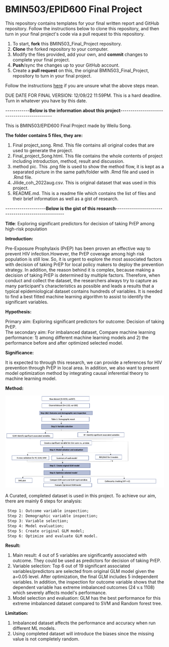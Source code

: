 # BMIN503/EPID600 Final Project

This repository contains templates for your final written report and GitHub repository. Follow the instructions below to clone this repository, and then turn in your final project's code via a pull request to this repository.


1. To start, **fork** this BMIN503_Final_Project repository.
1. **Clone** the forked repository to your computer.
1. Modify the files provided, add your own, and **commit** changes to complete your final project.
1. **Push**/sync the changes up to your GitHub account.
1. Create a **pull request** on this, the original BMIN503_Final_Project, repository to turn in your final project.


Follow the instructions [here][forking] if you are unsure what the above steps mean.

DUE DATE FOR FINAL VERSION: 12/09/22 11:59PM. This is a hard deadline. Turn in whatever you have by this date.


<!-- Links -->
[forking]: https://guides.github.com/activities/forking/

------------**Below is the information about this project**--------------------------------------------

This is BMIN503/EPID600 Final Project made by Weilu Song.

**The folder contains 5 files, they are:**

1) Final project_song. Rmd. This file contains all original codes that are used to generate the project.
2) Final_project_Song.html. This file contains the whole contents of project including introduction, method, result and discussion. 
3) method pic. This .png file is used to show the method flow, it is kept as a separated picture in the same path/folder with .Rmd file and used in .Rmd file. 
4) Jilide_coh_2022aug.csv. This is original dataset that was used in this project.
5) README.md. This is a readme file which contains the list of files and their brief information as well as a gist of research. 

--------------------**Below is the gist of this research**---------------------------------------------------- 

**Title**: Exploring significant predictors for decision of taking PrEP among high-risk population 

**Introduction:** 

Pre-Exposure Prophylaxis (PrEP) has been proven an effective way to prevent HIV infection.However, the PrEP coverage among high risk population is still low. So, it is urgent to explore the most associated factors with decision of taking PrEP for local policy makers to deploy the prevention strategy. In addition, the reason behind it is complex, because making a decision of taking PrEP is determined by multiple factors. Therefore, when conduct and collect the dataset, the researchers always try to capture as many participant's characteristics as possible and leads a results that a typical epidemiological dataset contains hundreds of variables. It is needed to find a best fitted machine learning algorithm to assist to identify the significant variables. 

**Hypothesis:**  

Primary aim: Exploring significant predictors for outcome: Decision of taking PrEP.  
The secondary aim: For imbalanced dataset,  Compare machine learning performance: 1) among different machine learning models and 2) the performance before and after optimized selected model. 
	
**Significance:** 

It is expected to through this research, we can provide a references for HIV prevention through PrEP in local area. In addition, we also want to present model optimization method by integrating causal inferential theory to machine learning model. 
           

**Method:** 

![Method flow](https://github.com/aaronwlsong/BMIN503_Final_Project/blob/master/method.png)

A Curated, completed dataset is used in this project. To achieve our aim, there are mainly 6 steps for analysis: 
     
     Step 1: Outcome variable inspection; 
     Step 2: Demographic variable inspection; 
     Step 3: Variable selection; 
     Step 4: Model evaluation; 
     Step 5: Create original GLM model;  
     Step 6: Optimize and evaluate GLM model. 
     
**Result:** 
 
1) Main result: 4 out of 5 variables are significantly associated with outcome. They could be used as predictors for decision of taking PrEP.  
2) Variable selection: Top 6 out of 19 significant associated variables/predictors are selected from original GLM model given the a=0.05 level. After optimization, the final GLM includes 5 independent variables. In addition, the inspection for outcome variable shows that the dependent variable has extreme imbalanced outcomes (24 v.s 1108) which severely affects model's performance. 
3) Model selection and evaluation: GLM has the best performance for this extreme imbalanced dataset compared to SVM and Random forest tree. 

**Limitation:** 

1) Imbalanced dataset affects the performance and accuracy when run different ML models. 
2) Using completed dataset will introduce the biases since the missing value is not completely random. 
                  
                  